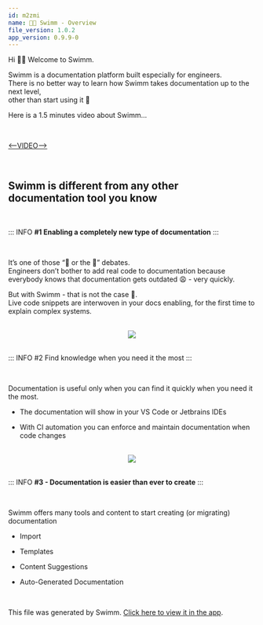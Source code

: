```yaml
---
id: m2zmi
name: 🙋🏻‍ Swimm - Overview
file_version: 1.0.2
app_version: 0.9.9-0
---
```


Hi 🙋🏻‍ Welcome to Swimm.  
  
Swimm is a documentation platform built especially for engineers.  
There is no better way to learn how Swimm takes documentation up to the next level,  
other than start using it 💪  
  
Here is a 1.5 minutes video about Swimm...

<br/>

[<--VIDEO-->](https://www.youtube.com/watch?v=mNvIzGI5y4A&ab_channel=Swimm)

<br/>




## Swimm is different from any other documentation tool you know




<br/>

<!--BANNER-->
::: INFO
**#1 Enabling a completely new type of documentation**
:::

<br/>

It’s one of those “🐓 or the 🥚” debates.  
Engineers don’t bother to add real code to documentation because everybody knows that documentation gets outdated 😩 - very quickly.  
  
But with Swimm - that is not the case 🥳.  
Live code snippets are interwoven in your docs enabling, for the first time to explain complex systems.

<br/>

<div align="center"><img src="https://firebasestorage.googleapis.com/v0/b/swimm-dev-content/o/repositories%2FZ2l0aHViJTNBJTNBcHJvcGVydHktbGlzdGluZy1zYW5kYm94JTNBJTNBc3dpbW1pbw%3D%3D%2F7c69c87e-75cb-4cee-9a87-3fa53783aae2.png?alt=media&token=5517ffe0-45fe-4c55-8cea-887bf42f101d" style="width:'100%'"/></div>

<br/>

<!--BANNER-->
::: INFO
#2 Find knowledge when you need it the most
:::

<br/>

Documentation is useful only when you can find it quickly when you need it the most.

*   The documentation will show in your VS Code or Jetbrains IDEs
    
*   With CI automation you can enforce and maintain documentation when code changes

<br/>

<div align="center"><img src="https://firebasestorage.googleapis.com/v0/b/swimm-dev-content/o/repositories%2FZ2l0aHViJTNBJTNBcHJvcGVydHktbGlzdGluZy1zYW5kYm94JTNBJTNBc3dpbW1pbw%3D%3D%2Fbb6b618f-7d3f-45b7-bd42-577e7f498876.png?alt=media&token=2e0d7904-a0b7-4574-bcd2-961aaa306eaf" style="width:'100%'"/></div>

<br/>

<!--BANNER-->
::: INFO
**#3 - Documentation is easier than ever to create**
:::

<br/>

Swimm offers many tools and content to start creating (or migrating) documentation

*   Import
    
*   Templates
    
*   Content Suggestions
    
*   Auto-Generated Documentation
    







<br/>

This file was generated by Swimm. [Click here to view it in the app](http://localhost:5000/repos/Z2l0aHViJTNBJTNBcHJvcGVydHktbGlzdGluZy1zYW5kYm94JTNBJTNBc3dpbW1pbw==/docs/m2zmi).